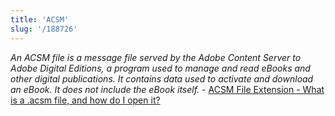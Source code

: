 ```yaml
---
title: 'ACSM'
slug: '/188726'
---
```


_An ACSM file is a message file served by the Adobe Content Server to Adobe Digital Editions, a program used to manage and read eBooks and other digital publications. It contains data used to activate and download an eBook. It does not include the eBook itself._ - [ACSM File Extension - What is a .acsm file, and how do I open it?](https://fileinfo.com/extension/acsm#:~:text=An%20ACSM%20file%20is%20a,not%20contain%20the%20eBook%20itself.)